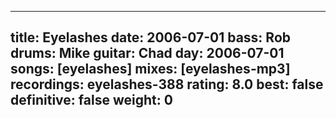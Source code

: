 
---
title: Eyelashes
date: 2006-07-01
bass:	Rob
drums:	Mike
guitar:	Chad
day: 2006-07-01
songs: [eyelashes]
mixes: [eyelashes-mp3]
recordings: eyelashes-388
rating: 8.0
best: false
definitive: false
weight: 0
---
